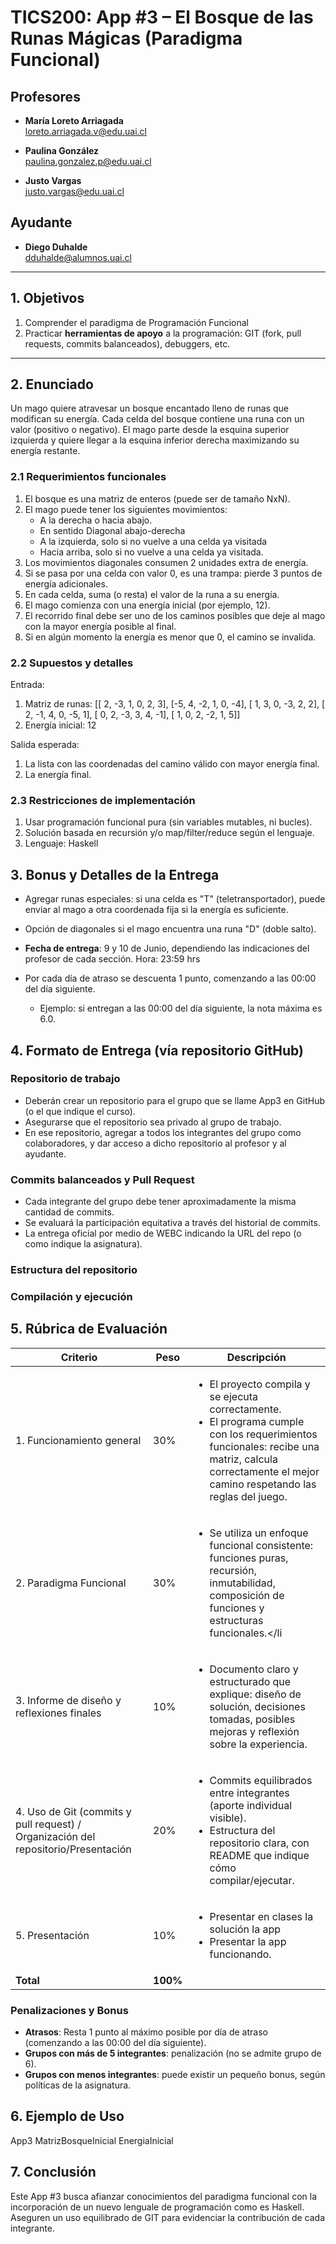 # **TICS200: App #3 – El Bosque de las Runas Mágicas (Paradigma Funcional)**

## **Profesores**
- **María Loreto Arriagada**  
  loreto.arriagada.v@edu.uai.cl

- **Paulina González**  
  paulina.gonzalez.p@edu.uai.cl

- **Justo Vargas**  
  justo.vargas@edu.uai.cl

## **Ayudante**
- **Diego Duhalde**  
  dduhalde@alumnos.uai.cl

---

## 1. Objetivos

1. Comprender el paradigma de Programación Funcional
2. Practicar **herramientas de apoyo** a la programación: GIT (fork, pull requests, commits balanceados), debuggers, etc.

---

## 2. Enunciado

Un mago quiere atravesar un bosque encantado lleno de runas que modifican su energía. Cada celda del bosque contiene una runa con un valor (positivo o negativo). El mago parte desde la esquina superior izquierda y quiere llegar a la esquina inferior derecha maximizando su energía restante.

### 2.1 Requerimientos funcionales

1. El bosque es una matriz de enteros (puede ser de tamaño NxN).
2. El mago puede tener los siguientes movimientos:
   - A la derecha o hacia abajo.
   - En sentido Diagonal abajo-derecha
   - A la izquierda, solo si no vuelve a una celda ya visitada
   - Hacia arriba, solo si no vuelve a una celda ya visitada.
4. Los movimientos diagonales consumen 2 unidades extra de energía.
5. Si se pasa por una celda con valor 0, es una trampa: pierde 3 puntos de energía adicionales.
6. En cada celda, suma (o resta) el valor de la runa a su energía.
7. El mago comienza con una energía inicial (por ejemplo, 12).
8. El recorrido final debe ser uno de los caminos posibles que deje al mago con la mayor energía posible al final.
9. Si en algún momento la energía es menor que 0, el camino se invalida.
   

### 2.2 Supuestos y detalles

Entrada:
  1. Matriz de runas:    [[ 2, -3,  1,  0,  2,  3],
                         [-5,  4, -2,  1,  0, -4],
                         [ 1,  3,  0, -3,  2,  2],
                         [ 2, -1,  4,  0, -5,  1],
                         [ 0,  2, -3,  3,  4, -1],
                         [ 1,  0,  2, -2,  1,  5]]
  2. Energía inicial: 12
     
Salida esperada:
  1. La lista con las coordenadas del camino válido con mayor energía final.
  2. La energía final.

### 2.3 Restricciones de implementación

  1. Usar programación funcional pura (sin variables mutables, ni bucles).
  2. Solución basada en recursión y/o map/filter/reduce según el lenguaje.
  3. Lenguaje: Haskell

## 3. Bonus y Detalles de la Entrega

- Agregar runas especiales: si una celda es "T" (teletransportador), puede enviar al mago a otra coordenada fija si la energía es suficiente.
- Opción de diagonales si el mago encuentra una runa "D" (doble salto).
  
- **Fecha de entrega**: 9 y 10 de Junio, dependiendo las indicaciones del profesor de cada sección. Hora: 23:59 hrs
- Por cada día de atraso se descuenta 1 punto, comenzando a las 00:00 del día siguiente.
  - Ejemplo: si entregan a las 00:00 del día siguiente, la nota máxima es 6.0.

## 4. Formato de Entrega (vía repositorio GitHub)

### Repositorio de trabajo

- Deberán crear un repositorio para el grupo que se llame App3 en GitHub (o el que indique el curso).
- Asegurarse que el repositorio sea privado al grupo de trabajo.
- En ese repositorio, agregar a todos los integrantes del grupo como colaboradores, y dar acceso a dicho repositorio al profesor y al ayudante.

### Commits balanceados y Pull Request

- Cada integrante del grupo debe tener aproximadamente la misma cantidad de commits.
- Se evaluará la participación equitativa a través del historial de commits.
- La entrega oficial por medio de WEBC indicando la URL del repo (o como indique la asignatura).

### Estructura del repositorio


### Compilación y ejecución

## 5. Rúbrica de Evaluación

| Criterio | Peso | Descripción |
|----------|------|-------------|
| 1. Funcionamiento general | 30% | <ul><li>El proyecto compila y se ejecuta correctamente.</li><li>El programa cumple con los requerimientos funcionales: recibe una matriz, calcula correctamente el mejor camino respetando las reglas del juego.</li></ul> |
| 2. Paradigma Funcional | 30% | <ul><li>Se utiliza un enfoque funcional consistente: funciones puras, recursión, inmutabilidad, composición de funciones y estructuras funcionales.</li</ul>|
| 3. Informe de diseño y reflexiones finales | 10% | <ul><li>Documento claro y estructurado que explique: diseño de solución, decisiones tomadas, posibles mejoras y reflexión sobre la experiencia.</li></ul> |
| 4. Uso de Git (commits y pull request) / Organización del repositorio/Presentación | 20% | <ul><li>Commits equilibrados entre integrantes (aporte individual visible).</li><li>Estructura del repositorio clara, con README que indique cómo compilar/ejecutar.</li></ul> |
| 5. Presentación | 10% | <ul><li>Presentar en clases la solución la app</li><li>Presentar la app funcionando.</li></ul> |
| **Total** | **100%** |  |

### Penalizaciones y Bonus

- **Atrasos**: Resta 1 punto al máximo posible por día de atraso (comenzando a las 00:00 del día siguiente).
- **Grupos con más de 5 integrantes**: penalización (no se admite grupo de 6).
- **Grupos con menos integrantes**: puede existir un pequeño bonus, según políticas de la asignatura.

## 6. Ejemplo de Uso

  App3 MatrizBosqueInicial EnergiaInicial

## 7. Conclusión

Este App #3 busca afianzar conocimientos del paradigma funcional con la incorporación de un nuevo lenguale de programación como es Haskell. Aseguren  un uso equilibrado de GIT para evidenciar la contribución de cada integrante.
